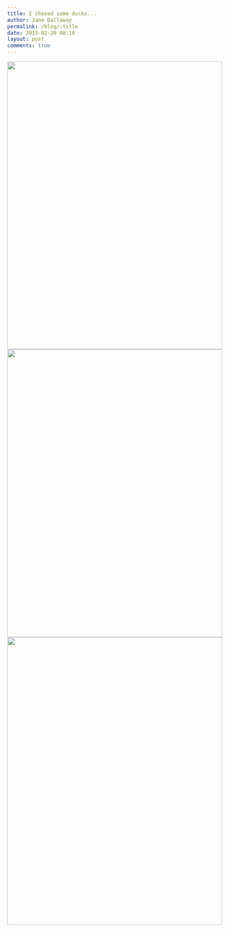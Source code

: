 ```yaml
---
title: I chased some ducks...
author: Jane Dallaway
permalink: /blog/:title
date: 2015-02-20 08:10
layout: post
comments: true
---
```


<div><a href="//static.skitters.dallaway.com/tp_IMG_20150219_120841.jpg"><img src="//static.skitters.dallaway.com/tp_thumb_IMG_20150219_120841.jpg" width="500" height="667"/></a></div><div><a href="//static.skitters.dallaway.com/tp_IMG_20150219_120833.jpg"><img src="//static.skitters.dallaway.com/tp_thumb_IMG_20150219_120833.jpg" width="500" height="667"/></a></div><div><a href="//static.skitters.dallaway.com/tp_IMG_20150219_120831.jpg"><img src="//static.skitters.dallaway.com/tp_thumb_IMG_20150219_120831.jpg" width="500" height="667"/></a></div>


    
      
